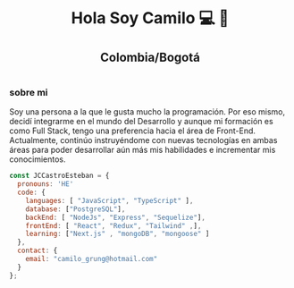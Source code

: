 
 <h1 align="center">Hola Soy Camilo 💻 👋</h1>
 <h2 align="center">Colombia/Bogotá</h2>
 <p align="center">
  <img src="https://www.google.com/url?sa=i&url=https%3A%2F%2Fleobit.com%2Fblog%2Ffull-stack-developer-a-godsend-or-a-problem%2F&psig=AOvVaw3byFk2jYTjgLKRHtZpEsqn&ust=1707590603178000&source=images&cd=vfe&opi=89978449&ved=0CBIQjRxqFwoTCJD52Oz0noQDFQAAAAAdAAAAABAP" alt="">
</p>

 <h3> sobre mi </h3>
 <p>
 Soy una persona a la que le gusta mucho la programación. Por eso mismo, decidí integrarme en el mundo del Desarrollo y aunque mi formación es 
  como Full Stack, tengo una preferencia hacia el área de Front-End. Actualmente, continúo instruyéndome con nuevas 
  tecnologías en ambas áreas para poder desarrollar aún más mis habilidades e incrementar mis conocimientos.
</p>

```js
const JCCastroEsteban = {
  pronouns: 'HE'
  code: {
    languages: [ "JavaScript", "TypeScript" ],
    database: ["PostgreSQL"],
    backEnd: [ "NodeJs", "Express", "Sequelize"],
    frontEnd: [ "React", "Redux", "Tailwind" ,],
    learning: ["Next.js" , "mongoDB", "mongoose" ]
  },
  contact: {
    email: "camilo_grung@hotmail.com"
  }
};
```

  

